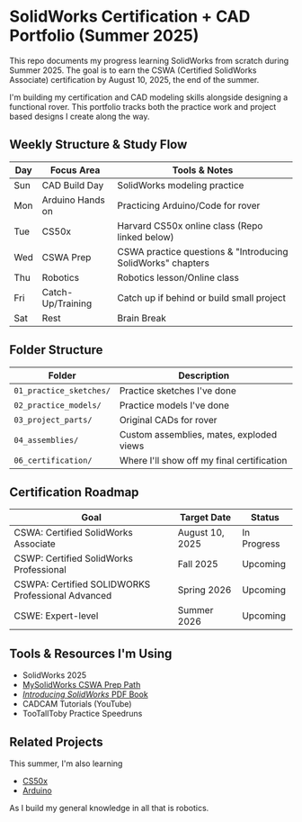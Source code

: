 # SolidWorks Certification + CAD Portfolio (Summer 2025)
This repo documents my progress learning SolidWorks from scratch during Summer 2025. The goal is to earn the CSWA (Certified SolidWorks Associate) certification by August 10, 2025, the end of the summer.

I'm building my certification and CAD modeling skills alongside designing a functional rover. This portfolio tracks both the practice work and project based designs I create along the way.



## Weekly Structure & Study Flow

| Day       | Focus Area                            | Tools & Notes |
|-----------|----------------------------------------|---------------|
| Sun       | CAD Build Day       | SolidWorks modeling practice |
| Mon       | Arduino Hands on    | Practicing Arduino/Code for rover |
| Tue       | CS50x  | Harvard CS50x online class (Repo linked below) |
| Wed       | CSWA Prep    | CSWA practice questions & "Introducing SolidWorks" chapters |
| Thu       | Robotics  | Robotics lesson/Online class |
| Fri       | Catch-Up/Training  | Catch up if behind or build small project |
| Sat       | Rest | Brain Break |



## Folder Structure

| Folder             | Description |
|--------------------|-------------|
| `01_practice_sketches/`        | Practice sketches I've done |
| `02_practice_models/` | Practice models I've done |
| `03_project_parts/`    | Original CADs for rover |
| `04_assemblies/`       | Custom assemblies, mates, exploded views |
| `06_certification/`    | Where I'll show off my final certification |



## Certification Roadmap

| Goal | Target Date | Status |
|------|-------------|--------|
| CSWA: Certified SolidWorks Associate | August 10, 2025 | In Progress |
| CSWP: Certified SolidWorks Professional | Fall 2025 | Upcoming |
| CSWPA: Certified SOLIDWORKS Professional Advanced | Spring 2026 | Upcoming |
| CSWE: Expert-level | Summer 2026 | Upcoming |



## Tools & Resources I'm Using

- SolidWorks 2025
- [MySolidWorks CSWA Prep Path](https://my.solidworks.com/training/path/14)
- [*Introducing SolidWorks* PDF Book](https://files.solidworks.com/pdf/introsw.pdf)
- CADCAM Tutorials (YouTube)
- TooTallToby Practice Speedruns



## Related Projects
This summer, I'm also learning 
- [CS50x](https://github.com/joeymakerslab/cs50x-journey)
- [Arduino](https://github.com/joeymakerslab/arduino-rover-project)

As I build my general knowledge in all that is robotics.


